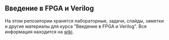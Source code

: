 ## Введение в FPGA и Verilog

На этом репозитории хранятся лабораторные, задачи, слайды, заметки и другие материалы для курса "Введение в FPGA и Verilog".
Вся информация находится на [wiki](https://github.com/viktor-prutyanov/drec-fpga-intro/wiki).
